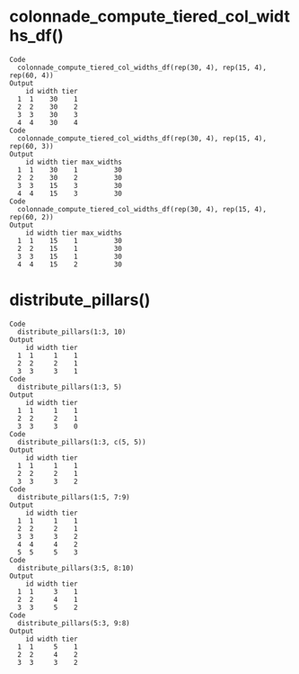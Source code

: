 # colonnade_compute_tiered_col_widths_df()

    Code
      colonnade_compute_tiered_col_widths_df(rep(30, 4), rep(15, 4), rep(60, 4))
    Output
        id width tier
      1  1    30    1
      2  2    30    2
      3  3    30    3
      4  4    30    4
    Code
      colonnade_compute_tiered_col_widths_df(rep(30, 4), rep(15, 4), rep(60, 3))
    Output
        id width tier max_widths
      1  1    30    1         30
      2  2    30    2         30
      3  3    15    3         30
      4  4    15    3         30
    Code
      colonnade_compute_tiered_col_widths_df(rep(30, 4), rep(15, 4), rep(60, 2))
    Output
        id width tier max_widths
      1  1    15    1         30
      2  2    15    1         30
      3  3    15    1         30
      4  4    15    2         30

# distribute_pillars()

    Code
      distribute_pillars(1:3, 10)
    Output
        id width tier
      1  1     1    1
      2  2     2    1
      3  3     3    1
    Code
      distribute_pillars(1:3, 5)
    Output
        id width tier
      1  1     1    1
      2  2     2    1
      3  3     3    0
    Code
      distribute_pillars(1:3, c(5, 5))
    Output
        id width tier
      1  1     1    1
      2  2     2    1
      3  3     3    2
    Code
      distribute_pillars(1:5, 7:9)
    Output
        id width tier
      1  1     1    1
      2  2     2    1
      3  3     3    2
      4  4     4    2
      5  5     5    3
    Code
      distribute_pillars(3:5, 8:10)
    Output
        id width tier
      1  1     3    1
      2  2     4    1
      3  3     5    2
    Code
      distribute_pillars(5:3, 9:8)
    Output
        id width tier
      1  1     5    1
      2  2     4    2
      3  3     3    2

